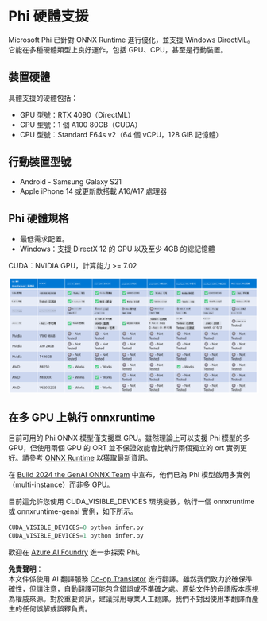 <!--
CO_OP_TRANSLATOR_METADATA:
{
  "original_hash": "8cdc17ce0f10535da30b53d23fe1a795",
  "translation_date": "2025-07-16T18:23:31+00:00",
  "source_file": "md/01.Introduction/01/01.Hardwaresupport.md",
  "language_code": "mo"
}
-->
# Phi 硬體支援

Microsoft Phi 已針對 ONNX Runtime 進行優化，並支援 Windows DirectML。它能在多種硬體類型上良好運作，包括 GPU、CPU，甚至是行動裝置。

## 裝置硬體  
具體支援的硬體包括：

- GPU 型號：RTX 4090（DirectML）
- GPU 型號：1 個 A100 80GB（CUDA）
- CPU 型號：Standard F64s v2（64 個 vCPU，128 GiB 記憶體）

## 行動裝置型號

- Android - Samsung Galaxy S21
- Apple iPhone 14 或更新款搭載 A16/A17 處理器

## Phi 硬體規格

- 最低需求配置。
- Windows：支援 DirectX 12 的 GPU 以及至少 4GB 的總記憶體

CUDA：NVIDIA GPU，計算能力 >= 7.02

![HardwareSupport](../../../../../translated_images/01.phihardware.5d51b2377cba18afc6949074542f290c56bb278dac3f4f86302aca6d80fffeb9.mo.png)

## 在多 GPU 上執行 onnxruntime

目前可用的 Phi ONNX 模型僅支援單 GPU。雖然理論上可以支援 Phi 模型的多 GPU，但使用兩個 GPU 的 ORT 並不保證效能會比執行兩個獨立的 ort 實例更好。請參考 [ONNX Runtime](https://onnxruntime.ai/) 以獲取最新資訊。

在 [Build 2024 the GenAI ONNX Team](https://youtu.be/WLW4SE8M9i8?si=EtG04UwDvcjunyfC) 中宣布，他們已為 Phi 模型啟用多實例（multi-instance）而非多 GPU。

目前這允許您使用 CUDA_VISIBLE_DEVICES 環境變數，執行一個 onnxruntime 或 onnxruntime-genai 實例，如下所示。

```Python
CUDA_VISIBLE_DEVICES=0 python infer.py
CUDA_VISIBLE_DEVICES=1 python infer.py
```

歡迎在 [Azure AI Foundry](https://ai.azure.com) 進一步探索 Phi。

**免責聲明**：  
本文件係使用 AI 翻譯服務 [Co-op Translator](https://github.com/Azure/co-op-translator) 進行翻譯。雖然我們致力於確保準確性，但請注意，自動翻譯可能包含錯誤或不準確之處。原始文件的母語版本應視為權威來源。對於重要資訊，建議採用專業人工翻譯。我們不對因使用本翻譯而產生的任何誤解或誤釋負責。